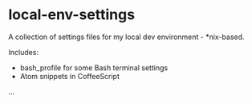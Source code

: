 # local-env-settings
A collection of settings files for my local dev environment - *nix-based.

Includes:
 - bash_profile for some Bash terminal settings
 - Atom snippets in CoffeeScript
 
 ...
